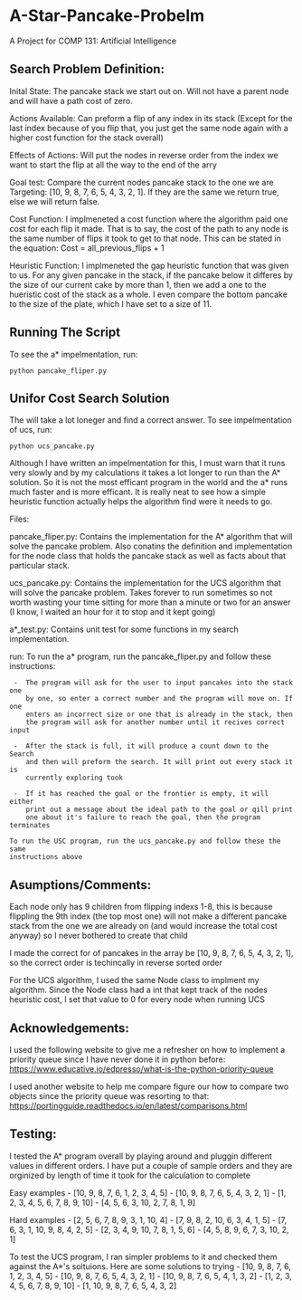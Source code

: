 # A-Star-Pancake-Probelm
A Project for COMP 131: Artificial Intelligence

## Search Problem Definition:

Inital State: The pancake stack we start out on. Will not have a parent node and will have a path cost of zero.
                
Actions Available: Can preform a flip of any index in its stack (Except for the last index because of you flip that, you just get the same node again with a higher cost function for the stack overall)
                             
        
Effects of Actions: Will put the nodes in reverse order from the index we want to start the flip at all the way to the end of the arry
        
Goal test: Compare the current nodes pancake stack to the one we are Targeting: [10, 9, 8, 7, 6, 5, 4, 3, 2, 1]. If they are the same we return true, else we will return false.
        

        
         
Cost Function: I implmeneted a cost function where the algorithm paid one cost for each flip it made. That is to say, the cost of the path to any node is the same number of flips it took to get to that node. This can be stated in the equation: Cost = all_previous_flips + 1 
    
Heuristic Function: I implmeneted the gap heuristic function that was given to us. For any given pancake in the stack, if the pancake below it differes by the size of our current cake by more than 1, then we add a one to  the hueristic cost of the stack as a whole. I even compare the bottom pancake to the size of the plate, which I have set to a size of 11.
                           
   
## Running The Script
To see the a* impelmentation, run:
    
    python pancake_fliper.py 

        
## Unifor Cost Search Solution
The will take a lot loneger and find a correct answer. To see impelmentation of ucs, run:
       
    python ucs_pancake.py

        
Although I have written an impelmentation for this, I must warn that it runs very slowly and by my calculations it takes a lot longer to run than the A* solution. So it is not the most efficant program in the world and the a* runs much faster and is more efficant. It is really neat to see how a simple heuristic function actually helps the algorithm find were it needs to go.
    




Files:

  pancake_fliper.py:
    Contains the implementation for the A* algorithm that will solve the 
    pancake problem. Also conatins the definition and implementation for the
    node class that holds the pancake stack as well as facts about that 
    particular stack. 
    
  ucs_pancake.py:
    Contains the implementation for the UCS algorithm that will solve the 
    pancake problem. Takes forever to run sometimes so not worth wasting your
    time sitting for more than a minute or two for an answer (I know, I waited
    an hour for it to stop and it kept going)

  a*_test.py:
    Contains unit test for some functions in my search implementation.





run: 
    To run the a* program, run the pancake_fliper.py and follow these 
    instructions:
    
     -  The program will ask for the user to input pancakes into the stack one
        by one, so enter a correct number and the program will move on. If one
        enters an incorrect size or one that is already in the stack, then
        the program will ask for another number until it recives correct input
        
     -  After the stack is full, it will produce a count down to the Search
        and then will preform the search. It will print out every stack it is
        currently exploring took
    
     -  If it has reached the goal or the frontier is empty, it will either
        print out a message about the ideal path to the goal or qill print
        one about it's failure to reach the goal, then the program terminates
     
    To run the USC program, run the ucs_pancake.py and follow these the same
    instructions above





## Asumptions/Comments:
Each node only has 9 children from flipping indexs 1-8, this is because flippling the 9th index (the top most one) will not make a different pancake stack from the one we are already on (and would increase the total cost anyway) so I never bothered to create that child
      
I made the correct for of pancakes in the array be [10, 9, 8, 7, 6, 5, 4, 3, 2, 1], so the correct order is techincally in reverse sorted order
    
For the UCS algorithm, I used the same Node class to implment my algorithm. Since the Node class had a int that kept track of the nodes heuristic cost, I set that value to 0 for every node when running UCS



## Acknowledgements:
   
I used the following website to give me a refresher on how to implement a priority queue since I have never done it in python before: https://www.educative.io/edpresso/what-is-the-python-priority-queue
    
I used another website to help me compare figure our how to compare two 
objects since the priority queue was resorting to that: https://portingguide.readthedocs.io/en/latest/comparisons.html


## Testing:  
I tested the A* program overall by playing around and pluggin different values in different orders. I have put a couple of sample orders and they are orginized by length of time it took for the calculation to complete
    
Easy examples
          - [10, 9, 8, 7, 6, 1, 2, 3, 4, 5]
          - [10, 9, 8, 7, 6, 5, 4, 3, 2, 1]
          - [1, 2, 3, 4, 5, 6, 7, 8, 9, 10]
          - [4, 5, 6, 3, 10, 2, 7, 8, 1, 9]
          
Hard examples
          - [2, 5, 6, 7, 8, 9, 3, 1, 10, 4]
          - [7, 9, 8, 2, 10, 6, 3, 4, 1, 5]
          - [7, 6, 3, 1, 10, 9, 8, 4, 2, 5]
          - [2, 3, 4, 9, 10, 7, 8, 1, 5, 6]
          - [4, 5, 8, 9, 6, 7, 3, 10, 2, 1]
          
          
To test the UCS program, I ran simpler problems to it and checked them against the A*'s soltuions. Here are some solutions to trying
          - [10, 9, 8, 7, 6, 1, 2, 3, 4, 5]
          - [10, 9, 8, 7, 6, 5, 4, 3, 2, 1]
          - [10, 9, 8, 7, 6, 5, 4, 1, 3, 2]
          - [1, 2, 3, 4, 5, 6, 7, 8, 9, 10]
          - [1, 10, 9, 8, 7, 6, 5, 4, 3, 2]
